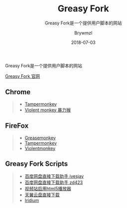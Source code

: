 ﻿---
layout:     post
title:      Greasy Fork
subtitle:   Greasy Fork是一个提供用户脚本的网站
date:       2018-07-03
author:     Brywmzl
header-img: img/post-bg-js-version.jpg
catalog: true
tags: [Greasy Fork,Tampermonkey,Chrome插件]

---
Greasy Fork是一个提供用户脚本的网站

<!--more-->

[Greasy Fork 官网](https://greasyfork.org)  

## Chrome
>- [Tampermonkey](https://chrome.google.com/webstore/detail/tampermonkey/dhdgffkkebhmkfjojejmpbldmpobfkfo)  
>- [Violent monkey 暴力猴](https://chrome.google.com/webstore/detail/violent-monkey/jinjaccalgkegednnccohejagnlnfdag)  

## FireFox
>- [Greasemonkey](https://addons.mozilla.org/firefox/addon/greasemonkey/)
>- [Tampermonkey](https://addons.mozilla.org/firefox/addon/tampermonkey/)  
>- [Violentmonkey](https://addons.mozilla.org/firefox/addon/violentmonkey/)  

## Greasy Fork Scripts
>- [百度网盘直接下载助手 ivesjay](https://greasyfork.org/scripts/23635)  
>- [百度网盘直接下载助手 zd423](https://greasyfork.org/scripts/39776)  
>- [视频站启用html5播放器](https://greasyfork.org/scripts/30545)  
>- [天翼云盘直接下载](https://greasyfork.org/scripts/32278)  
>- [Iridium](https://greasyfork.org/scripts/37902)  
